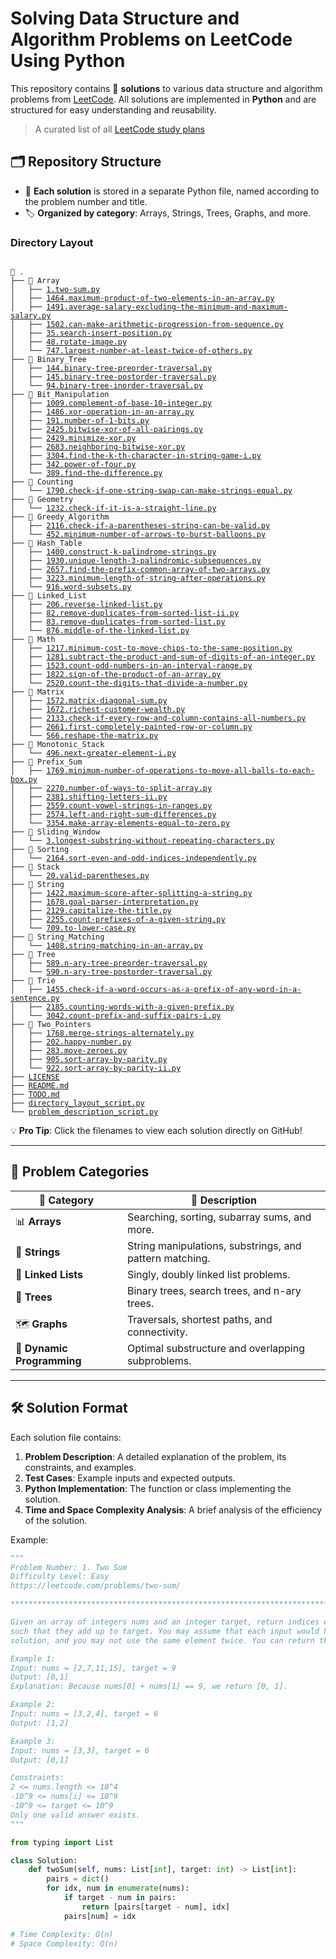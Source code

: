 # Solving Data Structure and Algorithm Problems on LeetCode Using Python

This repository contains 🌟 **solutions** to various data structure and algorithm problems from [LeetCode](https://leetcode.com/). All solutions are implemented in **Python** and are structured for easy understanding and reusability.

> A curated list of all [LeetCode study plans](https://gist.github.com/priyavrat-misra/a776a005ee4a68edda535f4a7e1b6adb)

## 🗂️ Repository Structure

- 📂 **Each solution** is stored in a separate Python file, named according to the problem number and title.
- 🏷️ **Organized by category**: Arrays, Strings, Trees, Graphs, and more.


### Directory Layout

<pre><code>
📂 .
├── 📁 Array
│   ├── <a href="https://github.com/swiftv99/leetcode-problems/blob/main/Array/1.two-sum.py">1.two-sum.py</a>
│   ├── <a href="https://github.com/swiftv99/leetcode-problems/blob/main/Array/1464.maximum-product-of-two-elements-in-an-array.py">1464.maximum-product-of-two-elements-in-an-array.py</a>
│   ├── <a href="https://github.com/swiftv99/leetcode-problems/blob/main/Array/1491.average-salary-excluding-the-minimum-and-maximum-salary.py">1491.average-salary-excluding-the-minimum-and-maximum-salary.py</a>
│   ├── <a href="https://github.com/swiftv99/leetcode-problems/blob/main/Array/1502.can-make-arithmetic-progression-from-sequence.py">1502.can-make-arithmetic-progression-from-sequence.py</a>
│   ├── <a href="https://github.com/swiftv99/leetcode-problems/blob/main/Array/35.search-insert-position.py">35.search-insert-position.py</a>
│   ├── <a href="https://github.com/swiftv99/leetcode-problems/blob/main/Array/48.rotate-image.py">48.rotate-image.py</a>
│   └── <a href="https://github.com/swiftv99/leetcode-problems/blob/main/Array/747.largest-number-at-least-twice-of-others.py">747.largest-number-at-least-twice-of-others.py</a>
├── 📁 Binary_Tree
│   ├── <a href="https://github.com/swiftv99/leetcode-problems/blob/main/Binary_Tree/144.binary-tree-preorder-traversal.py">144.binary-tree-preorder-traversal.py</a>
│   ├── <a href="https://github.com/swiftv99/leetcode-problems/blob/main/Binary_Tree/145.binary-tree-postorder-traversal.py">145.binary-tree-postorder-traversal.py</a>
│   └── <a href="https://github.com/swiftv99/leetcode-problems/blob/main/Binary_Tree/94.binary-tree-inorder-traversal.py">94.binary-tree-inorder-traversal.py</a>
├── 📁 Bit_Manipulation
│   ├── <a href="https://github.com/swiftv99/leetcode-problems/blob/main/Bit_Manipulation/1009.complement-of-base-10-integer.py">1009.complement-of-base-10-integer.py</a>
│   ├── <a href="https://github.com/swiftv99/leetcode-problems/blob/main/Bit_Manipulation/1486.xor-operation-in-an-array.py">1486.xor-operation-in-an-array.py</a>
│   ├── <a href="https://github.com/swiftv99/leetcode-problems/blob/main/Bit_Manipulation/191.number-of-1-bits.py">191.number-of-1-bits.py</a>
│   ├── <a href="https://github.com/swiftv99/leetcode-problems/blob/main/Bit_Manipulation/2425.bitwise-xor-of-all-pairings.py">2425.bitwise-xor-of-all-pairings.py</a>
│   ├── <a href="https://github.com/swiftv99/leetcode-problems/blob/main/Bit_Manipulation/2429.minimize-xor.py">2429.minimize-xor.py</a>
│   ├── <a href="https://github.com/swiftv99/leetcode-problems/blob/main/Bit_Manipulation/2683.neighboring-bitwise-xor.py">2683.neighboring-bitwise-xor.py</a>
│   ├── <a href="https://github.com/swiftv99/leetcode-problems/blob/main/Bit_Manipulation/3304.find-the-k-th-character-in-string-game-i.py">3304.find-the-k-th-character-in-string-game-i.py</a>
│   ├── <a href="https://github.com/swiftv99/leetcode-problems/blob/main/Bit_Manipulation/342.power-of-four.py">342.power-of-four.py</a>
│   └── <a href="https://github.com/swiftv99/leetcode-problems/blob/main/Bit_Manipulation/389.find-the-difference.py">389.find-the-difference.py</a>
├── 📁 Counting
│   └── <a href="https://github.com/swiftv99/leetcode-problems/blob/main/Counting/1790.check-if-one-string-swap-can-make-strings-equal.py">1790.check-if-one-string-swap-can-make-strings-equal.py</a>
├── 📁 Geometry
│   └── <a href="https://github.com/swiftv99/leetcode-problems/blob/main/Geometry/1232.check-if-it-is-a-straight-line.py">1232.check-if-it-is-a-straight-line.py</a>
├── 📁 Greedy_Algorithm
│   ├── <a href="https://github.com/swiftv99/leetcode-problems/blob/main/Greedy_Algorithm/2116.check-if-a-parentheses-string-can-be-valid.py">2116.check-if-a-parentheses-string-can-be-valid.py</a>
│   └── <a href="https://github.com/swiftv99/leetcode-problems/blob/main/Greedy_Algorithm/452.minimum-number-of-arrows-to-burst-balloons.py">452.minimum-number-of-arrows-to-burst-balloons.py</a>
├── 📁 Hash_Table
│   ├── <a href="https://github.com/swiftv99/leetcode-problems/blob/main/Hash_Table/1400.construct-k-palindrome-strings.py">1400.construct-k-palindrome-strings.py</a>
│   ├── <a href="https://github.com/swiftv99/leetcode-problems/blob/main/Hash_Table/1930.unique-length-3-palindromic-subsequences.py">1930.unique-length-3-palindromic-subsequences.py</a>
│   ├── <a href="https://github.com/swiftv99/leetcode-problems/blob/main/Hash_Table/2657.find-the-prefix-common-array-of-two-arrays.py">2657.find-the-prefix-common-array-of-two-arrays.py</a>
│   ├── <a href="https://github.com/swiftv99/leetcode-problems/blob/main/Hash_Table/3223.minimum-length-of-string-after-operations.py">3223.minimum-length-of-string-after-operations.py</a>
│   └── <a href="https://github.com/swiftv99/leetcode-problems/blob/main/Hash_Table/916.word-subsets.py">916.word-subsets.py</a>
├── 📁 Linked_List
│   ├── <a href="https://github.com/swiftv99/leetcode-problems/blob/main/Linked_List/206.reverse-linked-list.py">206.reverse-linked-list.py</a>
│   ├── <a href="https://github.com/swiftv99/leetcode-problems/blob/main/Linked_List/82.remove-duplicates-from-sorted-list-ii.py">82.remove-duplicates-from-sorted-list-ii.py</a>
│   ├── <a href="https://github.com/swiftv99/leetcode-problems/blob/main/Linked_List/83.remove-duplicates-from-sorted-list.py">83.remove-duplicates-from-sorted-list.py</a>
│   └── <a href="https://github.com/swiftv99/leetcode-problems/blob/main/Linked_List/876.middle-of-the-linked-list.py">876.middle-of-the-linked-list.py</a>
├── 📁 Math
│   ├── <a href="https://github.com/swiftv99/leetcode-problems/blob/main/Math/1217.minimum-cost-to-move-chips-to-the-same-position.py">1217.minimum-cost-to-move-chips-to-the-same-position.py</a>
│   ├── <a href="https://github.com/swiftv99/leetcode-problems/blob/main/Math/1281.subtract-the-product-and-sum-of-digits-of-an-integer.py">1281.subtract-the-product-and-sum-of-digits-of-an-integer.py</a>
│   ├── <a href="https://github.com/swiftv99/leetcode-problems/blob/main/Math/1523.count-odd-numbers-in-an-interval-range.py">1523.count-odd-numbers-in-an-interval-range.py</a>
│   ├── <a href="https://github.com/swiftv99/leetcode-problems/blob/main/Math/1822.sign-of-the-product-of-an-array.py">1822.sign-of-the-product-of-an-array.py</a>
│   └── <a href="https://github.com/swiftv99/leetcode-problems/blob/main/Math/2520.count-the-digits-that-divide-a-number.py">2520.count-the-digits-that-divide-a-number.py</a>
├── 📁 Matrix
│   ├── <a href="https://github.com/swiftv99/leetcode-problems/blob/main/Matrix/1572.matrix-diagonal-sum.py">1572.matrix-diagonal-sum.py</a>
│   ├── <a href="https://github.com/swiftv99/leetcode-problems/blob/main/Matrix/1672.richest-customer-wealth.py">1672.richest-customer-wealth.py</a>
│   ├── <a href="https://github.com/swiftv99/leetcode-problems/blob/main/Matrix/2133.check-if-every-row-and-column-contains-all-numbers.py">2133.check-if-every-row-and-column-contains-all-numbers.py</a>
│   ├── <a href="https://github.com/swiftv99/leetcode-problems/blob/main/Matrix/2661.first-completely-painted-row-or-column.py">2661.first-completely-painted-row-or-column.py</a>
│   └── <a href="https://github.com/swiftv99/leetcode-problems/blob/main/Matrix/566.reshape-the-matrix.py">566.reshape-the-matrix.py</a>
├── 📁 Monotonic_Stack
│   └── <a href="https://github.com/swiftv99/leetcode-problems/blob/main/Monotonic_Stack/496.next-greater-element-i.py">496.next-greater-element-i.py</a>
├── 📁 Prefix_Sum
│   ├── <a href="https://github.com/swiftv99/leetcode-problems/blob/main/Prefix_Sum/1769.minimum-number-of-operations-to-move-all-balls-to-each-box.py">1769.minimum-number-of-operations-to-move-all-balls-to-each-box.py</a>
│   ├── <a href="https://github.com/swiftv99/leetcode-problems/blob/main/Prefix_Sum/2270.number-of-ways-to-split-array.py">2270.number-of-ways-to-split-array.py</a>
│   ├── <a href="https://github.com/swiftv99/leetcode-problems/blob/main/Prefix_Sum/2381.shifting-letters-ii.py">2381.shifting-letters-ii.py</a>
│   ├── <a href="https://github.com/swiftv99/leetcode-problems/blob/main/Prefix_Sum/2559.count-vowel-strings-in-ranges.py">2559.count-vowel-strings-in-ranges.py</a>
│   ├── <a href="https://github.com/swiftv99/leetcode-problems/blob/main/Prefix_Sum/2574.left-and-right-sum-differences.py">2574.left-and-right-sum-differences.py</a>
│   └── <a href="https://github.com/swiftv99/leetcode-problems/blob/main/Prefix_Sum/3354.make-array-elements-equal-to-zero.py">3354.make-array-elements-equal-to-zero.py</a>
├── 📁 Sliding_Window
│   └── <a href="https://github.com/swiftv99/leetcode-problems/blob/main/Sliding_Window/3.longest-substring-without-repeating-characters.py">3.longest-substring-without-repeating-characters.py</a>
├── 📁 Sorting
│   └── <a href="https://github.com/swiftv99/leetcode-problems/blob/main/Sorting/2164.sort-even-and-odd-indices-independently.py">2164.sort-even-and-odd-indices-independently.py</a>
├── 📁 Stack
│   └── <a href="https://github.com/swiftv99/leetcode-problems/blob/main/Stack/20.valid-parentheses.py">20.valid-parentheses.py</a>
├── 📁 String
│   ├── <a href="https://github.com/swiftv99/leetcode-problems/blob/main/String/1422.maximum-score-after-splitting-a-string.py">1422.maximum-score-after-splitting-a-string.py</a>
│   ├── <a href="https://github.com/swiftv99/leetcode-problems/blob/main/String/1678.goal-parser-interpretation.py">1678.goal-parser-interpretation.py</a>
│   ├── <a href="https://github.com/swiftv99/leetcode-problems/blob/main/String/2129.capitalize-the-title.py">2129.capitalize-the-title.py</a>
│   ├── <a href="https://github.com/swiftv99/leetcode-problems/blob/main/String/2255.count-prefixes-of-a-given-string.py">2255.count-prefixes-of-a-given-string.py</a>
│   └── <a href="https://github.com/swiftv99/leetcode-problems/blob/main/String/709.to-lower-case.py">709.to-lower-case.py</a>
├── 📁 String_Matching
│   └── <a href="https://github.com/swiftv99/leetcode-problems/blob/main/String_Matching/1408.string-matching-in-an-array.py">1408.string-matching-in-an-array.py</a>
├── 📁 Tree
│   ├── <a href="https://github.com/swiftv99/leetcode-problems/blob/main/Tree/589.n-ary-tree-preorder-traversal.py">589.n-ary-tree-preorder-traversal.py</a>
│   └── <a href="https://github.com/swiftv99/leetcode-problems/blob/main/Tree/590.n-ary-tree-postorder-traversal.py">590.n-ary-tree-postorder-traversal.py</a>
├── 📁 Trie
│   ├── <a href="https://github.com/swiftv99/leetcode-problems/blob/main/Trie/1455.check-if-a-word-occurs-as-a-prefix-of-any-word-in-a-sentence.py">1455.check-if-a-word-occurs-as-a-prefix-of-any-word-in-a-sentence.py</a>
│   ├── <a href="https://github.com/swiftv99/leetcode-problems/blob/main/Trie/2185.counting-words-with-a-given-prefix.py">2185.counting-words-with-a-given-prefix.py</a>
│   └── <a href="https://github.com/swiftv99/leetcode-problems/blob/main/Trie/3042.count-prefix-and-suffix-pairs-i.py">3042.count-prefix-and-suffix-pairs-i.py</a>
├── 📁 Two_Pointers
│   ├── <a href="https://github.com/swiftv99/leetcode-problems/blob/main/Two_Pointers/1768.merge-strings-alternately.py">1768.merge-strings-alternately.py</a>
│   ├── <a href="https://github.com/swiftv99/leetcode-problems/blob/main/Two_Pointers/202.happy-number.py">202.happy-number.py</a>
│   ├── <a href="https://github.com/swiftv99/leetcode-problems/blob/main/Two_Pointers/283.move-zeroes.py">283.move-zeroes.py</a>
│   ├── <a href="https://github.com/swiftv99/leetcode-problems/blob/main/Two_Pointers/905.sort-array-by-parity.py">905.sort-array-by-parity.py</a>
│   └── <a href="https://github.com/swiftv99/leetcode-problems/blob/main/Two_Pointers/922.sort-array-by-parity-ii.py">922.sort-array-by-parity-ii.py</a>
├── <a href="https://github.com/swiftv99/leetcode-problems/blob/main/LICENSE">LICENSE</a>
├── <a href="https://github.com/swiftv99/leetcode-problems/blob/main/README.md">README.md</a>
├── <a href="https://github.com/swiftv99/leetcode-problems/blob/main/TODO.md">TODO.md</a>
├── <a href="https://github.com/swiftv99/leetcode-problems/blob/main/directory_layout_script.py">directory_layout_script.py</a>
└── <a href="https://github.com/swiftv99/leetcode-problems/blob/main/problem_description_script.py">problem_description_script.py</a>
</code></pre>

💡 **Pro Tip**: Click the filenames to view each solution directly on GitHub!

---

## 🔑 Problem Categories

| 📂 **Category**            | 📜 **Description**                                      |
| -------------------------- | ------------------------------------------------------- |
| 📊 **Arrays**              | Searching, sorting, subarray sums, and more.            |
| 🧵 **Strings**             | String manipulations, substrings, and pattern matching. |
| 🔗 **Linked Lists**        | Singly, doubly linked list problems.                    |
| 🌲 **Trees**               | Binary trees, search trees, and n-ary trees.            |
| 🗺️ **Graphs**              | Traversals, shortest paths, and connectivity.           |
| 🚀 **Dynamic Programming** | Optimal substructure and overlapping subproblems.       |

---

## 🛠️ Solution Format

Each solution file contains:

1. **Problem Description**: A detailed explanation of the problem, its constraints, and examples.
2. **Test Cases**: Example inputs and expected outputs.
3. **Python Implementation**: The function or class implementing the solution.
4. **Time and Space Complexity Analysis**: A brief analysis of the efficiency of the solution.

Example:

```python
"""
Problem Number: 1. Two Sum
Difficulty Level: Easy
https://leetcode.com/problems/two-sum/

********************************************************************************

Given an array of integers nums and an integer target, return indices of the two numbers 
such that they add up to target. You may assume that each input would have exactly one 
solution, and you may not use the same element twice. You can return the answer in any order

Example 1:
Input: nums = [2,7,11,15], target = 9
Output: [0,1]
Explanation: Because nums[0] + nums[1] == 9, we return [0, 1].

Example 2:
Input: nums = [3,2,4], target = 6
Output: [1,2]

Example 3:
Input: nums = [3,3], target = 6
Output: [0,1]

Constraints:
2 <= nums.length <= 10^4
-10^9 <= nums[i] <= 10^9
-10^9 <= target <= 10^9
Only one valid answer exists.
"""

from typing import List

class Solution:
    def twoSum(self, nums: List[int], target: int) -> List[int]:
        pairs = dict()
        for idx, num in enumerate(nums):
            if target - num in pairs:
                return [pairs[target - num], idx]
            pairs[num] = idx

# Time Complexity: O(n)
# Space Complexity: O(n)
```
